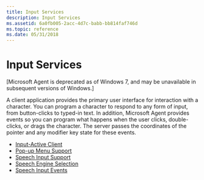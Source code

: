 ```yaml
---
title: Input Services
description: Input Services
ms.assetid: 6a0fb005-2acc-4d7c-babb-bb814faf746d
ms.topic: reference
ms.date: 05/31/2018
---
```


# Input Services

\[Microsoft Agent is deprecated as of Windows 7, and may be unavailable in subsequent versions of Windows.\]

A client application provides the primary user interface for interaction with a character. You can program a character to respond to any form of input, from button-clicks to typed-in text. In addition, Microsoft Agent provides events so you can program what happens when the user clicks, double-clicks, or drags the character. The server passes the coordinates of the pointer and any modifier key state for these events.

-   [Input-Active Client](input-active-client.md)
-   [Pop-up Menu Support](pop-up-menu-support.md)
-   [Speech Input Support](speech-input-support.md)
-   [Speech Engine Selection](speech-engine-selection.md)
-   [Speech Input Events](speech-input-events.md)

 

 




